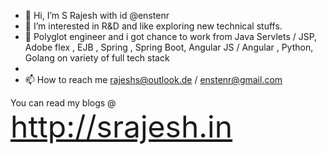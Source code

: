 - 👋 Hi, I’m S Rajesh with id @enstenr 
- 👀 I’m interested in R&D and like exploring new technical stuffs. 
- 🌱 Polyglot engineer and i got chance to work from Java Servlets / JSP, Adobe flex , EJB , Spring , Spring Boot, Angular JS / Angular , Python, Golang on variety of full tech stack
- 
- 📫 How to reach me rajeshs@outlook.de / enstenr@gmail.com 

You can read my blogs @  
<font size="12">http://srajesh.in </font>

<!---
enstenr/enstenr is a ✨ special ✨ repository because its `README.md` (this file) appears on your GitHub profile.
You can click the Preview link to take a look at your changes.
--->
